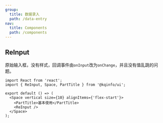 ```yaml
---
group:
  title: 数据录入
  path: /data-entry
nav:
  title: Components
  path: /components
---
```


## ReInput

原始输入框，没有样式，回调事件由`onInput`改为`onChange`，并且没有值乱跳的问题。

```tsx
import React from 'react';
import { ReInput, Space, PartTitle } from '@kqinfo/ui';

export default () => (
  <Space vertical size={10} alignItems={'flex-start'}>
    <PartTitle>基本使用</PartTitle>
    <ReInput />
  </Space>
);
```

<API></API>
